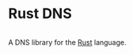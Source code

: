 # Rust DNS

![<img src="https://travis-ci.org/oko/rust-dns.svg?branch=master" alt="Travis CI Build Status" />](https://travis-ci.org/oko/rust-dns)

A DNS library for the [Rust](http://rust-lang.org) language.
